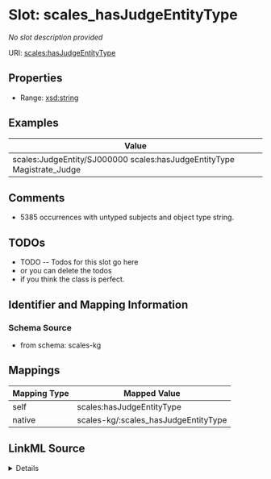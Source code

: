 

# Slot: scales_hasJudgeEntityType


_No slot description provided_





URI: [scales:hasJudgeEntityType](http://schemas.scales-okn.org/rdf/scales#hasJudgeEntityType)



<!-- no inheritance hierarchy -->








## Properties

* Range: [xsd:string](http://www.w3.org/2001/XMLSchema#string)






## Examples

| Value |
| --- |
| scales:JudgeEntity/SJ000000 scales:hasJudgeEntityType Magistrate_Judge |

## Comments

* 5385 occurrences with untyped subjects and object type string.

## TODOs

* TODO -- Todos for this slot go here
* or you can delete the todos
* if you think the class is perfect.

## Identifier and Mapping Information







### Schema Source


* from schema: scales-kg




## Mappings

| Mapping Type | Mapped Value |
| ---  | ---  |
| self | scales:hasJudgeEntityType |
| native | scales-kg/:scales_hasJudgeEntityType |




## LinkML Source

<details>
```yaml
name: scales_hasJudgeEntityType
description: No slot description provided
todos:
- TODO -- Todos for this slot go here
- or you can delete the todos
- if you think the class is perfect.
comments:
- 5385 occurrences with untyped subjects and object type string.
examples:
- value: scales:JudgeEntity/SJ000000 scales:hasJudgeEntityType Magistrate_Judge
from_schema: scales-kg
rank: 1000
slot_uri: scales:hasJudgeEntityType
alias: scales_hasJudgeEntityType
range: string

```
</details>
